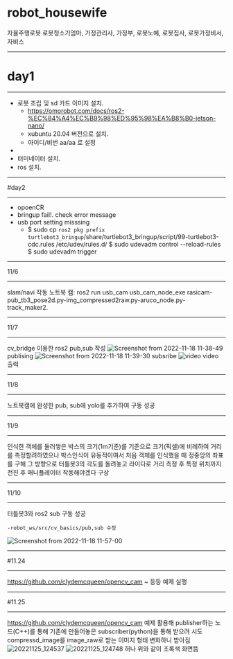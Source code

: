 # robot_housewife
자율주행로봇 로봇청소기엄마, 가정관리사, 가정부, 로봇노예, 로봇집사, 로봇가정비서, 자비스

- - -
# day1
- - -
* 로봇 조립 및 sd 카드 이미지 설치.
	* https://omorobot.com/docs/ros2-%EC%84%A4%EC%B9%98%ED%95%98%EA%B8%B0-jetson-nano/
	* xubuntu 20.04 버전으로 설치. 
	* 아이디/비번 aa/aa 로 설정
* 
* 터미네이터 설치.
* ros 설치. 
- - -
#day2
- - -
* opoenCR 
* bringup fail!. check error message
* usb port setting misssing 
	* $ sudo cp `ros2 pkg prefix turtlebot3_bringup`/share/turtlebot3_bringup/script/99-turtlebot3-cdc.rules /etc/udev/rules.d/
	  $ sudo udevadm control --reload-rules
  	  $ sudo udevadm trigger
- - -
11/6 
- - -
slam/navi 작동
노트북 캠: ros2 run usb_cam usb_cam_node_exe
rasicam-pub_tb3_pose2d.py-img_compressed2raw.py-aruco_node.py-track_maker2.

- - -
11/7 
- - -
cv_bridge 이용한 ros2 pub,sub 작성 
![Screenshot from 2022-11-18 11-38-49](https://user-images.githubusercontent.com/112480482/202604390-327d1f9c-015f-42d2-871f-b223c8b27095.png)
publising
![Screenshot from 2022-11-18 11-39-30](https://user-images.githubusercontent.com/112480482/202604399-17a192cd-c418-4142-a64e-fa17a9695889.png)
subsribe
![video](https://user-images.githubusercontent.com/112480482/202604423-f87d1d74-d445-42a3-a207-0e5c9bc8cff9.png)
video 출력
- - -
11/8 
- - -
노트북캠에 완성한 pub, sub에 yolo를 추가하여 구동 성공
- - -
11/9 
- - -
인식한 객체를 둘러쌓은 박스의 크기(1m기준)를 기준으로 크기(픽셀)에 비례하여 거리를 측정할려하였으나 박스인식이 유동적이여서 처음 객체를 인식했을 때 정중앙의 좌표를 구해 그 방향으로 터틀봇3의 각도를 돌려놓고 라이다로 거리 측정 후 특정 위치까지 전진 후 매니퓰레이터 작동해야겠다 구상
- - -
11/10 
- - -
터틀봇3와 ros2 sub 구동 성공

    -robot_ws/src/cv_basics/pub,sub 수정

![Screenshot from 2022-11-18 11-57-00](https://user-images.githubusercontent.com/112480482/202607015-10e69a95-898f-4686-a4fd-a681f1a8aeb4.png)

- - -
#11.24
- - -
https://github.com/clydemcqueen/opencv_cam
~ 등등 예제 실행
- - -
#11.25
- - -
https://github.com/clydemcqueen/opencv_cam 예제 활용해 publisher하는 노드(C++)를 통해 기존에 만들어놓은 subscriber(python)을 통해 받으려 시도
compressd_image를 image_raw로 받는 이미지 형태 변화하니 받아짐
![20221125_124537](https://user-images.githubusercontent.com/112480482/204091952-dabe8bc3-1a5c-4c59-b852-dedbec73640b.jpg)
![20221125_124748](https://user-images.githubusercontent.com/112480482/204091955-f4bfcc37-20d0-4237-9fe9-09733cc3cf83.jpg)
허나 위와 같이 초록색 화면뜸
